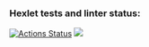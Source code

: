 ### Hexlet tests and linter status:
[![Actions Status](https://github.com/Landesadel/php-project-45/workflows/hexlet-check/badge.svg)](https://github.com/Landesadel/php-project-45/actions)
<a href="https://codeclimate.com/github/Landesadel/php-project-45/maintainability"><img src="https://api.codeclimate.com/v1/badges/03118bb68daacd3004f2/maintainability" /></a>
